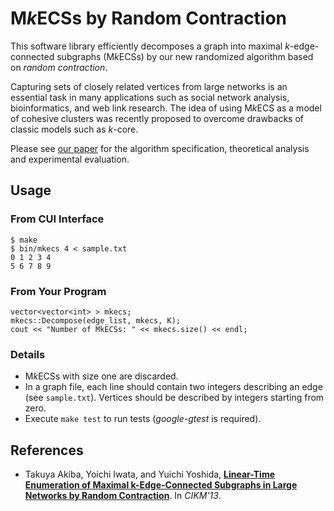 # M*k*ECSs by Random Contraction

This software library efficiently decomposes a graph into maximal *k*-edge-connected subgraphs (M*k*ECSs) by our new randomized algorithm based on *random contraction*.

Capturing sets of closely related vertices from large networks
is an essential task in many applications such as social network analysis, bioinformatics, and web link research.
The idea of using M*k*ECS as a model of cohesive clusters
was recently proposed to overcome drawbacks of classic models such as *k*-core.

Please see [our paper](http://www-imai.is.s.u-tokyo.ac.jp/~takiba/papers/mkecs_cikm13.pdf) for the algorithm specification, theoretical analysis and experimental evaluation.


## Usage

### From CUI Interface

    $ make
    $ bin/mkecs 4 < sample.txt
    0 1 2 3 4
    5 6 7 8 9

### From Your Program

    vector<vector<int> > mkecs;
    mkecs::Decompose(edge_list, mkecs, K);
    cout << "Number of MkECSs: " << mkecs.size() << endl;

### Details

* M*k*ECSs with size one are discarded.
* In a graph file, each line should contain two integers describing an edge (see `sample.txt`). Vertices should be described by integers starting from zero.
* Execute `make test` to run tests (*google-gtest* is required).


## References

* Takuya Akiba, Yoichi Iwata, and Yuichi Yoshida, **[Linear-Time Enumeration of Maximal k-Edge-Connected Subgraphs in Large Networks by Random Contraction](http://www-imai.is.s.u-tokyo.ac.jp/~takiba/papers/mkecs_cikm13.pdf)**. In *CIKM'13*.
